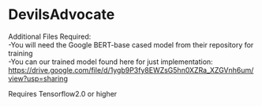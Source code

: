 # DevilsAdvocate

Additional Files Required:  
-You will need the Google BERT-base cased model from their repository for training  
-You can our trained model found here for just implementation: https://drive.google.com/file/d/1ygb9P3fy8EWZsG5hn0XZRa_XZGVnh6um/view?usp=sharing  

Requires Tensorflow2.0 or higher
